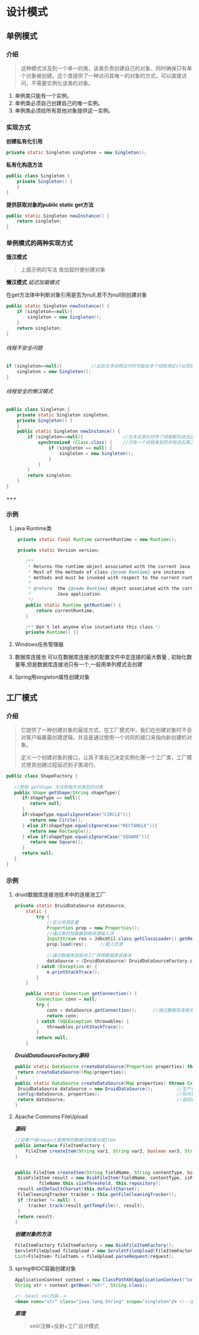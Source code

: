 # 设计模式

## 单例模式
### 介绍
>这种模式涉及到一个单一的类，该类负责创建自己的对象，同时确保只有单个对象被创建。这个类提供了一种访问其唯一的对象的方式，可以直接访问，不需要实例化该类的对象。
1. 单例类只能有一个实例。
2. 单例类必须自己创建自己的唯一实例。
3. 单例类必须给所有其他对象提供这一实例。

### 实现方式



**创建私有化引用**

```java
private static Singleton singleton = new Singleton();
```
**私有化构造方法**

```java
public class Singleton {
    private Singleton() {
    }
}
```

**提供获取对象的public static get方法**

```java
public static Singleton newInstance() {
	return singleton;
}
```





### 单例模式的两种实现方式



**饿汉模式** 

> 上面示例的写法 类加载时便创建对象



**懒汉模式**   *延迟加载模式*

在get方法体中判断对象引用是否为null,若不为null则创建对象

```java
public static Singleton newInstance() {
	if (singleton==null){
		singleton = new Singleton();
	}
	return singleton;
}
```

###### 线程不安全问题

```Java
if (singleton==null){			//此处在多线程运行时可能会多个线程满足if从而创建多个对象
	singleton = new Singleton();
}
```

###### 线程安全的懒汉模式

```java
public class Singleton {
    private static Singleton singleton;
    private Singleton() {
    }
    public static Singleton newInstance() {
        if (singleton==null){				//在未实例化时多个线程都将进去这个if代码块
            synchronized (Class.class) {	//只有一个线程拿到同步锁进去第二个if实例化一次
                if (singleton == null) {
                    singleton = new Singleton();
                }
            }
        }
        return singleton;
    }
}
```

+++

### 示例

1. java Runtime类

   ```java
   	private static final Runtime currentRuntime = new Runtime();
   
   	private static Version version;
   
       /**
        * Returns the runtime object associated with the current Java application.
        * Most of the methods of class {@code Runtime} are instance
        * methods and must be invoked with respect to the current runtime object.
        *
        * @return  the {@code Runtime} object associated with the current
        *          Java application.
        */
       public static Runtime getRuntime() {
           return currentRuntime;
       }
   
       /** Don't let anyone else instantiate this class */
       private Runtime() {}
   
   ```

2. Windows任务管理器

3. 数据库连接池
   可以在数据库连接池的配置文件中定连接的最大数量 ,  初始化数量等,但是数据库连接池只有一个,一般用单列模式去创建

4. Spring用singleton属性创建对象 





## 工厂模式

### 介绍

> 它提供了一种创建对象的最佳方式。在工厂模式中，我们在创建对象时不会对客户端暴露创建逻辑，并且是通过使用一个共同的接口来指向新创建的对象。
>
> 定义一个创建对象的接口，让其子类自己决定实例化哪一个工厂类，工厂模式使其创建过程延迟到子类进行。

```java
public class ShapeFactory {
    
   //使用 getShape 方法获取形状类型的对象
   public Shape getShape(String shapeType){
      if(shapeType == null){
         return null;
      }        
      if(shapeType.equalsIgnoreCase("CIRCLE")){
         return new Circle();
      } else if(shapeType.equalsIgnoreCase("RECTANGLE")){
         return new Rectangle();
      } else if(shapeType.equalsIgnoreCase("SQUARE")){
         return new Square();
      }
      return null;
   }
}
```



### 示例

1. druid数据库连接池技术中的连接池工厂

   ```java
   private static DruidDataSource dataSource;
       static {
           try {
               //定义资源变量
               Properties prop = new Properties();
               //通过类的加载器获取资源输入流
               InputStream res = JdbcUtil.class.getClassLoader().getResourceAsStream("jdbc.properties");
               prop.load(res);     //载入资源
               
               //通过数据库连接池工厂获得数据库连接池
               dataSource = (DruidDataSource) DruidDataSourceFactory.createDataSource(prop);   
           } catch (Exception e) {
               e.printStackTrace();
           }
       }
   
       public static Connection getConnection() {
           Connection conn = null;
           try {
               conn = dataSource.getConnection();      //通过数据库连接池获得连接
               return conn;
           } catch (SQLException throwables) {
               throwables.printStackTrace();
           }
           return null;
       }
   ```

   ***DruidDataSourceFactory源码***

   ```java
   public static DataSource createDataSource(Properties properties) throws Exception {
   	return createDataSource((Map)properties);
   }
   public static DataSource createDataSource(Map properties) throws Exception {
   	DruidDataSource dataSource = new DruidDataSource();			//生产对象
   	config(dataSource, properties);								//将对象与资源文件关联
   	return dataSource;											//返回对象
   }
   ```

2. Apache Commons FileUpload

   
   
   ***源码***
   
   ```java
   //将客户端request里携带的数据流按类分成Item
   public interface FileItemFactory {
       FileItem createItem(String var1, String var2, boolean var3, String var4);
   }
   
   
   public FileItem createItem(String fieldName, String contentType, boolean isFormField, String fileName) {
   	DiskFileItem result = new DiskFileItem(fieldName, contentType, isFormField, 
        	fileName,this.sizeThreshold, this.repository);
   	result.setDefaultCharset(this.defaultCharset);
   	FileCleaningTracker tracker = this.getFileCleaningTracker();
   	if (tracker != null) {
   		tracker.track(result.getTempFile(), result);
   	}
   	return result;
   }
   ```
   ***创建对象的方法***
   
   ```java
   FileItemFactory fileItemFactory = new DiskFileItemFactory();
   ServletFileUpload fileUpload = new ServletFileUpload(fileItemFactory);
   List<FileItem> fileItems = fileUpload.parseRequest(request);
   ```
   
3. spring中IOC容器创建对象
   ```java
   ApplicationContext context = new ClassPathXmlApplicationContext("bean1.xml");
   String str = context.getBean("str", String.class);
   ```

   ```xml
   <!--bean1.xml内容-->
   <bean name="str" class="java.lang.String" scope="singleton"/> <!--饿汉模式,配置文件一加载就创建对象-->
   ```

   ***原理***

   > xml/注解+反射+工厂设计模式
